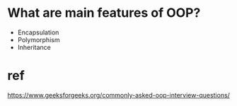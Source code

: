 # What are main features of OOP?
- Encapsulation
- Polymorphism
- Inheritance
# ref
https://www.geeksforgeeks.org/commonly-asked-oop-interview-questions/
